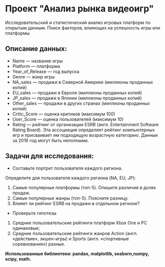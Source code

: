 # Проект "Анализ рынка видеоигр"
Исследовательский и статистический анализ игровых платформ по открытым данным. Поиск факторов, влияющих на успешность игры или платформы.

## Описание данных: 

- Name — название игры
- Platform — платформа
- Year_of_Release — год выпуска
- Genre — жанр игры
- NA_sales — продажи в Северной Америке (миллионы проданных копий)
- EU_sales — продажи в Европе (миллионы проданных копий)
- JP_sales — продажи в Японии (миллионы проданных копий)
- Other_sales — продажи в других странах (миллионы проданных копий)
- Critic_Score — оценка критиков (максимум 100)
- User_Score — оценка пользователей (максимум 10)
- Rating — рейтинг от организации ESRB (англ. Entertainment Software Rating Board). Эта ассоциация определяет рейтинг компьютерных игр и присваивает им подходящую возрастную категорию.
Данные за 2016 год могут быть неполными.

## Задачи для исследования:

- Составьте портрет пользователя каждого региона. 

Определите для пользователя каждого региона (NA, EU, JP):
1. Самые популярные платформы (топ-5). Опишите различия в долях продаж.
2. Самые популярные жанры (топ-5). Поясните разницу.
3. Влияет ли рейтинг ESRB на продажи в отдельном регионе?
- Проверьте гипотезы
1. Средние пользовательские рейтинги платформ Xbox One и PC одинаковые;
2. Средние пользовательские рейтинги жанров Action (англ. «действие», экшен-игры) и Sports (англ. «спортивные соревнования») разные.

**Использованные библиотеки:
pandas, matplotlib, seaborn,numpy, scipy, math.**
